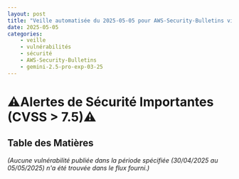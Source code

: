 ```yaml
---
layout: post
title: "Veille automatisée du 2025-05-05 pour AWS-Security-Bulletins via Gemini gemini-2.5-pro-exp-03-25"
date: 2025-05-05
categories:
    - veille
    - vulnérabilités
    - sécurité
    - AWS-Security-Bulletins
    - gemini-2.5-pro-exp-03-25
---
```

# ⚠️Alertes de Sécurité Importantes (CVSS > 7.5)⚠️

## Table des Matières

*(Aucune vulnérabilité publiée dans la période spécifiée (30/04/2025 au 05/05/2025) n'a été trouvée dans le flux fourni.)*